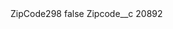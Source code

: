 <?xml version="1.0" encoding="UTF-8"?>
<CustomMetadata xmlns="http://soap.sforce.com/2006/04/metadata" xmlns:xsi="http://www.w3.org/2001/XMLSchema-instance" xmlns:xsd="http://www.w3.org/2001/XMLSchema">
    <label>ZipCode298</label>
    <protected>false</protected>
    <values>
        <field>Zipcode__c</field>
        <value xsi:type="xsd:string">20892</value>
    </values>
</CustomMetadata>
